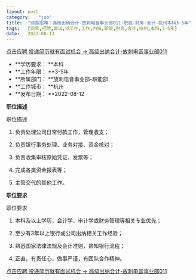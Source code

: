 ```yaml
---
layout:	post
category:	"job"
title:	"网易招聘：高级出纳会计-放刺电音事业部011-职能-财务-会计-杭州本科3-5年"
tags:	[网易,招聘,面试,找工作,工作,内推,职能,财务,会计,杭州,本科,3-5年]
date:	2022-08-12
---
```


[点击应聘 投递简历就有面试机会 ->  高级出纳会计-放刺电音事业部011](http://mobile.bole.netease.com/bole/boleDetail?id=42313&employeeId=346f03c3cda5f04c&key=all)



- **学历要求： **本科
- **工作年限： **3-5年
- **所属部门： **放刺电音事业部-职能部
- **工作城市： **杭州
- **发布日期： **2022-08-12



**职位描述**

职位描述

1. 负责处理公司日常付款工作，管理收支；

2. 负责银行事务处理、业务对接、资金核对；

3. 负责收集审核原始凭证、发票等；

4. 完成各类资金报表等；

5. 主管交代的其他工作。



**职位要求**

职位要求

1. 本科及以上学历，会计学、审计学或财务管理等相关专业优先；

2. 至少有3年以上银行或公司出纳相关工作经验；

3. 熟悉国家法律法规及会计准则，熟知银行流程；

4. 正直，有责任心，做事严谨，有团队合作精神。



[点击应聘 投递简历就有面试机会 ->  高级出纳会计-放刺电音事业部011](http://mobile.bole.netease.com/bole/boleDetail?id=42313&employeeId=346f03c3cda5f04c&key=all)